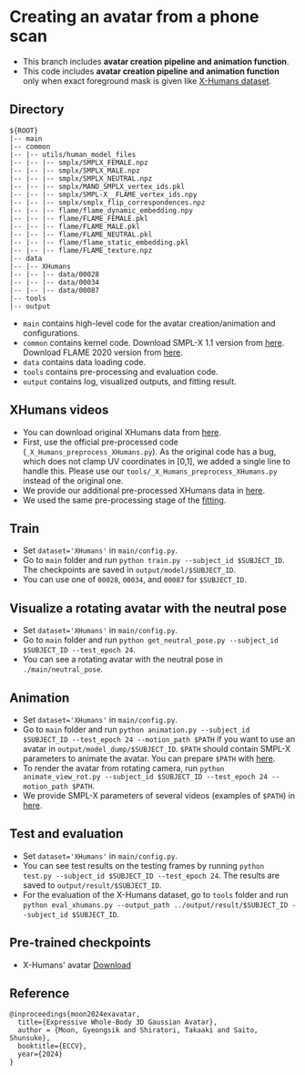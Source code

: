 # Creating an avatar from a phone scan


* This branch includes **avatar creation pipeline and animation function**.
* This code includes **avatar creation pipeline and animation function** only when exact foreground mask is given like [X-Humans dataset](https://skype-line.github.io/projects/X-Avatar/).


## Directory
```
${ROOT}
|-- main
|-- common
|-- |-- utils/human_model_files
|-- |-- |-- smplx/SMPLX_FEMALE.npz
|-- |-- |-- smplx/SMPLX_MALE.npz
|-- |-- |-- smplx/SMPLX_NEUTRAL.npz
|-- |-- |-- smplx/MANO_SMPLX_vertex_ids.pkl
|-- |-- |-- smplx/SMPL-X__FLAME_vertex_ids.npy
|-- |-- |-- smplx/smplx_flip_correspondences.npz
|-- |-- |-- flame/flame_dynamic_embedding.npy
|-- |-- |-- flame/FLAME_FEMALE.pkl
|-- |-- |-- flame/FLAME_MALE.pkl
|-- |-- |-- flame/FLAME_NEUTRAL.pkl
|-- |-- |-- flame/flame_static_embedding.pkl
|-- |-- |-- flame/FLAME_texture.npz
|-- data
|-- |-- XHumans
|-- |-- |-- data/00028
|-- |-- |-- data/00034
|-- |-- |-- data/00087
|-- tools
|-- output
```
* `main` contains high-level code for the avatar creation/animation and configurations.
* `common` contains kernel code. Download SMPL-X 1.1 version from [here](https://smpl-x.is.tue.mpg.de/download.php). Download FLAME 2020 version from [here](https://flame.is.tue.mpg.de/download.php).
* `data` contains data loading code.
* `tools` contains pre-processing and evaluation code.
* `output` contains log, visualized outputs, and fitting result.

## XHumans videos
* You can download original XHumans data from [here](https://skype-line.github.io/projects/X-Avatar/).
* First, use the official pre-processed code (`_X_Humans_preprocess_XHumans.py`). As the original code has a bug, which does not clamp UV coordinates in [0,1], we added a single line to handle this. Please use our `tools/_X_Humans_preprocess_XHumans.py` instead of the original one.
* We provide our additional pre-processed XHumans data in [here](https://drive.google.com/drive/folders/1TalHPkbohPoTPNawVi2gbj6M8nAyYAE9?usp=sharing).
* We used the same pre-processing stage of the [fitting](https://github.com/mks0601/ExAvatar_RELEASE/tree/main/fitting).

## Train
* Set `dataset='XHumans'` in `main/config.py`.
* Go to `main` folder and run `python train.py --subject_id $SUBJECT_ID`. The checkpoints are saved in `output/model/$SUBJECT_ID`.
* You can use one of `00028`, `00034`, and `00087` for `$SUBJECT_ID`.

## Visualize a rotating avatar with the neutral pose
* Set `dataset='XHumans'` in `main/config.py`.
* Go to `main` folder and run `python get_neutral_pose.py --subject_id $SUBJECT_ID --test_epoch 24`.
* You can see a rotating avatar with the neutral pose in `./main/neutral_pose`.

## Animation
* Set `dataset='XHumans'` in `main/config.py`.
* Go to `main` folder and run `python animation.py --subject_id $SUBJECT_ID --test_epoch 24 --motion_path $PATH` if you want to use an avatar in `output/model_dump/$SUBJECT_ID`. `$PATH` should contain SMPL-X parameters to animate the avatar. You can prepare `$PATH` with [here](../fitting).
* To render the avatar from rotating camera, run `python animate_view_rot.py --subject_id $SUBJECT_ID --test_epoch 24 --motion_path $PATH`.
* We provide SMPL-X parameters of several videos (examples of `$PATH`) in [here](https://drive.google.com/drive/folders/1ApDtoyqrcP2r2ZvX24eptmSefJvw_no5?usp=sharing).

## Test and evaluation
* Set `dataset='XHumans'` in `main/config.py`.
* You can see test results on the testing frames by running `python test.py --subject_id $SUBJECT_ID --test_epoch 24`. The results are saved to `output/result/$SUBJECT_ID`.
* For the evaluation of the X-Humans dataset, go to `tools` folder and run `python eval_xhumans.py --output_path ../output/result/$SUBJECT_ID --subject_id $SUBJECT_ID`.

## Pre-trained checkpoints
* X-Humans' avatar [Download](https://drive.google.com/drive/folders/1o_u3TIzONc21-GAgQ5ukVq2SZXdEVfFT?usp=sharing)

## Reference
```
@inproceedings{moon2024exavatar,
  title={Expressive Whole-Body 3D Gaussian Avatar},
  author = {Moon, Gyeongsik and Shiratori, Takaaki and Saito, Shunsuke},  
  booktitle={ECCV},
  year={2024}
}

```

